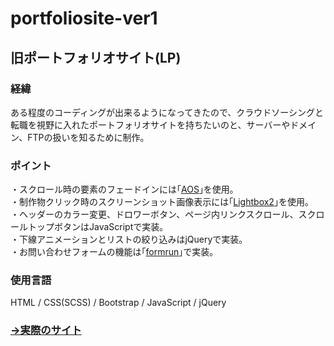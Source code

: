 # portfoliosite-ver1
## 旧ポートフォリオサイト(LP)
### 経緯
ある程度のコーディングが出来るようになってきたので、クラウドソーシングと転職を視野に入れたポートフォリオサイトを持ちたいのと、サーバーやドメイン、FTPの扱いを知るために制作。

### ポイント
・スクロール時の要素のフェードインには｢[AOS](https://michalsnik.github.io/aos/)｣を使用｡<br>
・制作物クリック時のスクリーンショット画像表示には｢[Lightbox2](https://cdnjs.com/libraries/lightbox2)｣を使用｡<br>
・ヘッダーのカラー変更、ドロワーボタン、ページ内リンクスクロール、スクロールトップボタンはJavaScriptで実装｡<br>
・下線アニメーションとリストの絞り込みはjQueryで実装｡<br>
・お問い合わせフォームの機能は｢[formrun](https://form.run/ja)｣で実装｡<br>

### 使用言語
HTML / CSS(SCSS) / Bootstrap / JavaScript / jQuery

### [→実際のサイト](https://totototosshii.github.io/portfoliosite-ver1/)
